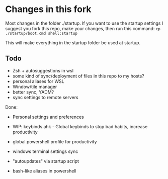 # Changes in this fork

Most changes in the folder ./startup.
If you want to use the startup settings I suggest you fork this repo, make your changes, then run this command:
`cp ./startup/boot.cmd shell:startup`

This will make everything in the startup folder be used at startup.

## Todo

- Zsh + autosuggestions in wsl
- some kind of sync/deployment of files in this repo to my hosts?
- personal aliases for WSL
- Window/tile manager
- better sync, YADM?
- sync settings to remote servers

Done:

- Personal settings and preferences

- WIP: keybinds.ahk - Global keybinds to stop bad habits, increase productivity
- global powershell profile for productivity 
- windows terminal settings sync
- "autoupdates" via startup script
- bash-like aliases in powershell